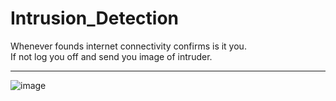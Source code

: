 # Intrusion_Detection

Whenever founds internet connectivity  confirms is it you. <br />
If not log you off and send you image of intruder. <br />

------ 
![image](https://qph.ec.quoracdn.net/main-qimg-4044df16936fa8f5db09294b12c1a50f)
